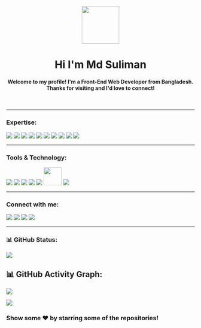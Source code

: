 <div align="center" >
  <img src="https://media.giphy.com/media/hvRJCLFzcasrR4ia7z/giphy.gif" width="100px">
</div>
<h1 align="center">Hi I'm Md Suliman</h1> 
<h4 align="center">Welcome to my profile! I'm a Front-End Web Developer from Bangladesh. Thanks for visiting and I'd love to connect!</h4>
<br>

---

### Expertise:

![](https://img.icons8.com/color/48/null/html-5--v1.png)
![](https://img.icons8.com/color/48/null/css3.png)
![](https://img.icons8.com/color/48/null/bootstrap.png)
![](https://img.icons8.com/color/48/null/tailwindcss.png)
![](https://img.icons8.com/color/48/null/javascript--v1.png)
![](https://img.icons8.com/color/48/null/typescript.png)
![](https://img.icons8.com/officel/48/000000/react.png)
![](https://img.icons8.com/color/48/null/nextjs.png)
![](https://img.icons8.com/fluency/48/null/node-js.png)
![](https://img.icons8.com/external-tal-revivo-shadow-tal-revivo/48/null/external-mongodb-a-cross-platform-document-oriented-database-program-logo-shadow-tal-revivo.png)

---

### Tools & Technology:

![](https://img.icons8.com/color/48/null/git.png)
![](https://img.icons8.com/ios/48/null/github--v1.png)
![](https://img.icons8.com/fluency/48/null/visual-studio.png)
![](https://img.icons8.com/color/48/null/figma--v1.png)
![](https://img.icons8.com/color/48/null/firebase.png)
<img src="https://assets.vercel.com/image/upload/v1588805858/repositories/vercel/logo.png" height="48">
![](https://img.icons8.com/external-tal-revivo-shadow-tal-revivo/48/null/external-netlify-a-cloud-computing-company-that-offers-hosting-and-serverless-backend-services-for-static-websites-logo-shadow-tal-revivo.png)

---

### Connect with me:

[![](https://img.shields.io/badge/-LinkedIn-%230077B5?style=for-the-badge&logo=linkedin&logoColor=white)](https://www.linkedin.com/in/sulaimanbiswas/)
[![](https://img.shields.io/badge/X-000000?style=for-the-badge&logo=x&logoColor=white)](https://www.twitter.com/sulaimanbiswas/)
[![](https://img.shields.io/badge/Facebook-1877F2?style=for-the-badge&logo=facebook&logoColor=white)](https://www.facebook.com/sulaimanbiswasbd/)
[![](https://img.shields.io/badge/Instagram-E4405F?style=for-the-badge&logo=instagram&logoColor=white)](https://www.instagram.com/sulaimanbiswas/)

---

### 📊 GitHub Status:

![](http://github-profile-summary-cards.vercel.app/api/cards/profile-details?username=sulaimanbiswas&theme=blue_green)

## 📊 GitHub Activity Graph:

![](https://github-readme-activity-graph.vercel.app/graph?username=sulaimanbiswas&bg_color=011627&color=79d3c3&line=c792ea&point=ffeb95&area=true&hide_border=false)

![](https://visitcount.itsvg.in/api?id=sulaimanbiswas&icon=0&color=0)

### Show some ❤️ by starring some of the repositories!
